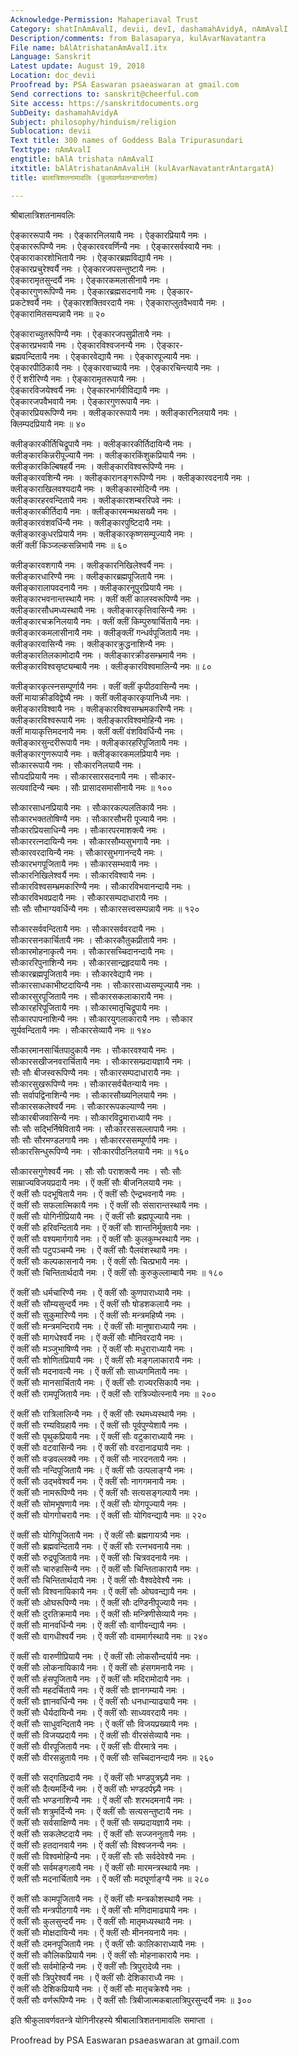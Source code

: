 ```yaml
---
Acknowledge-Permission: Mahaperiaval Trust
Category: shatInAmAvalI, devii, devI, dashamahAvidyA, nAmAvalI
Description/comments: from Balasaparya, kulAvarNavatantra
File name: bAlAtrishatanAmAvalI.itx
Language: Sanskrit
Latest update: August 19, 2018
Location: doc_devii
Proofread by: PSA Easwaran psaeaswaran at gmail.com
Send corrections to: sanskrit@cheerful.com
Site access: https://sanskritdocuments.org
SubDeity: dashamahAvidyA
Subject: philosophy/hinduism/religion
Sublocation: devii
Text title: 300 names of Goddess Bala Tripurasundari
Texttype: nAmAvalI
engtitle: bAlA trishata nAmAvalI
itxtitle: bAlAtrishatanAmAvaliH (kulAvarNavatantrAntargatA)
title: बालात्रिशतनामावलिः (कुलावर्णवतन्त्रान्तर्गता)

---
```

  
 श्रीबालात्रिशतनामवलिः   
  
ऐङ्काररूपायै नमः । ऐङ्कारनिलयायै नमः । ऐङ्कारप्रियायै नमः ।  
ऐङ्काररूपिण्यै नमः । ऐङ्कारवरवर्णिन्यै नमः । ऐङ्कारसर्वस्वायै नमः ।  
ऐङ्काराकारशोभितायै नमः । ऐङ्कारब्रह्मविद्यायै नमः ।  
ऐङ्कारप्रचुरेश्वर्यै नमः । ऐङ्कारजपसन्तुष्टायै नमः ।  
ऐङ्कारामृतसुन्दर्यै नमः । ऐङ्कारकमलासीनायै नमः ।  
ऐङ्कारगुणरूपिण्यै नमः । ऐङ्कारब्रह्मसदनायै नमः । ऐङ्कार-  
प्रकटेश्वर्यै नमः । ऐङ्कारशक्तिवरदायै नमः । ऐङ्काराप्लुतवैभवायै नमः ।  
ऐङ्कारामितसम्पन्नायै नमः ॥ २०  
  
ऐङ्काराच्युतरूपिण्यै नमः । ऐङ्कारजपसुप्रीतायै नमः ।  
ऐङ्कारप्रभवायै नमः । ऐङ्कारविश्वजनन्यै नमः । ऐङ्कार-  
ब्रह्मवन्दितायै नमः । ऐङ्कारवेद्यायै नमः । ऐङ्कारपूज्यायै नमः ।  
ऐङ्कारपीठिकायै नमः । ऐङ्कारवाच्यायै नमः । ऐङ्कारचिन्त्यायै नमः ।  
ऐं ऐं शरीरिण्यै नमः । ऐङ्कारामृतरूपायै नमः ।  
ऐङ्कारविजयेश्वर्यै नमः । ऐङ्कारभार्गवीविद्यायै नमः ।  
ऐङ्कारजपवैभवायै नमः । ऐङ्कारगुणरूपायै नमः ।  
ऐङ्कारप्रियरूपिण्यै नमः । क्लीङ्काररूपायै नमः । क्लीङ्कारनिलयायै नमः ।  
क्लिम्पदप्रियायै नमः ॥ ४०  
  
क्लीङ्कारकीर्तिचिद्रूपायै नमः ।  क्लीङ्कारकीर्तिदायिन्यै नमः ।  
क्लीङ्कारकिन्नरीपूज्यायै नमः । क्लीङ्कारकिंशुकप्रियायै नमः ।  
क्लीङ्कारकिल्बिषहर्यै नमः । क्लीङ्कारविश्वरूपिण्यै नमः ।  
क्लीङ्कारवशिन्यै नमः ।  क्लीङ्कारानङ्गरूपिण्यै नमः । क्लीङ्कारवदनायै नमः ।  
क्लीङ्काराखिलवश्यदायै नमः । क्लीङ्कारमोदिन्यै नमः ।  
क्लीङ्कारहरवन्दितायै नमः । क्लीङ्कारशम्बररिपवे नमः ।  
क्लीङ्कारकीर्तिदायै नमः । क्लीङ्कारमन्मथसख्यै नमः ।  
क्लीङ्कारवंशवर्धिन्यै नमः । क्लीङ्कारपुष्टिदायै नमः ।  
क्लीङ्कारकुधरप्रियायै नमः । क्लीङ्कारकृष्णसम्पूज्यायै नमः ।  
क्लीं क्लीं किञ्जल्कसन्निभायै नमः ॥ ६०  
  
क्लीङ्कारवशगायै नमः । क्लीङ्कारनिखिलेश्वर्यै नमः ।  
क्लीङ्कारधारिण्यै नमः । क्लीङ्कारब्रह्मपूजितायै नमः ।  
क्लीङ्कारालापवदनायै नमः । क्लीङ्कारनूपुरप्रियायै नमः ।  
क्लीङ्कारभवनान्तस्थायै नमः । क्लीं क्लीं कालस्वरूपिण्यै नमः ।  
क्लीङ्कारसौधमध्यस्थायै नमः । क्लीङ्कारकृत्तिवासिन्यै नमः ।  
क्लीङ्कारचक्रनिलयायै नमः । क्लीं क्लीं किम्पुरुषार्चितायै नमः ।  
क्लीङ्कारकमलासीनायै नमः । क्लीङ्क्लीं गन्धर्वपूजितायै नमः ।  
क्लीङ्कारवासिन्यै नमः । क्लीङ्कारक्रुद्धनाशिन्यै नमः ।  
क्लीङ्कारतिलकामोदायै नमः । क्लीङ्कारक्रीडसम्भ्रमायै नमः ।  
क्लीङ्कारविश्वसृष्ट्यम्बायै नमः । क्लीङ्कारविश्वमालिन्यै नमः ॥ ८०  
  
क्लीङ्कारकृत्स्नसम्पूर्णायै नमः । क्लीं क्लीं कृपीठवासिन्यै नमः ।  
क्लीं मायाक्रीडविद्वेष्यै नमः । क्लीं क्लीङ्कारकृपानिध्यै नमः ।  
क्लीङ्कारविश्वायै नमः । क्लीङ्कारविश्वसम्भ्रमकारिण्यै नमः ।  
क्लीङ्कारविश्वरूपायै नमः । क्लीङ्कारविश्वमोहिन्यै नमः ।  
क्लीं मायाकृत्तिमदनायै नमः । क्लीं क्लीं वंशविवर्धिन्यै नमः ।  
क्लीङ्कारसुन्दरीरूपायै नमः । क्लीङ्कारहरिपूजितायै नमः ।  
क्लीङ्कारगुणरूपायै नमः । क्लीङ्कारकमलप्रियायै नमः ।  
सौःकाररूपायै नमः । सौःकारनिलयायै नमः ।  
सौःपदप्रियायै नमः । सौःकारसारसदनायै नमः । सौःकार-  
सत्यवादिन्यै न्बमः । सौः प्रासादसमासीनायै नमः ॥ १००  
  
सौःकारसाधनप्रियायै नमः । सौःकारकल्पलतिकायै नमः ।  
सौःकारभक्ततोषिण्यै नमः । सौःकारसौभरी पूज्यायै नमः ।  
सौःकारप्रियसाधिन्यै नमः । सौःकारपरमाशक्त्यै नमः ।  
सौःकाररत्नदायिन्यै नमः । सौःकारसौम्यसुभगायै नमः ।  
सौःकारवरदायिन्यै नमः । सौःकारसुभगानन्दयै नमः ।  
सौःकारभगपूजितायै नमः । सौःकारसम्भवायै नमः ।  
सौःकारनिखिलेश्वर्यै नमः । सौःकारविश्वायै नमः ।  
सौःकारविश्वसम्भ्रमकारिण्यै नमः । सौःकारविभवानन्दायै नमः ।  
सौःकारविभवप्रदायै नमः । सौःकारसम्पदाधारायै नमः ।  
सौः सौः सौभाग्यवर्धिन्यै नमः । सौःकारसत्त्वसम्पन्नायै नमः ॥ १२०  
  
सौःकारसर्ववन्दितायै नमः । सौःकारसर्ववरदायै नमः ।  
सौःकारसनकार्चितायै नमः । सौःकारकौतुकप्रीतायै नमः ।  
सौःकारमोहनाकृत्यै नमः । सौःकारसच्चिदानन्दायै नमः ।  
सौःकाररिपुनाशिन्यै नमः । सौःकारसान्द्रहृदयायै नमः ।  
सौःकारब्रह्मपूजितायै नमः । सौःकारवेद्यायै नमः ।  
सौःकारसाधकाभीष्टदायिन्यै नमः । सौःकारसाध्यसम्पूज्यायै नमः ।  
सौःकारसुरपूजितायै नमः । सौःकारसकलाकारायै नमः ।  
सौःकारहरिपूजितायै नमः । सौःकारमातृचिद्रूपायै नमः ।  
सौःकारपापनाशिन्यै नमः । सौःकारयुगलाकारायै नमः । सौःकार  
सूर्यवन्दितायै नमः । सौःकारसेव्यायै नमः ॥ १४०  
  
सौःकारमानसार्चितपादुकायै नमः । सौःकारवश्यायै नमः ।  
सौःकारसखीजनवरार्चितायै नमः । सौःकारसम्प्रदायज्ञायै नमः ।  
सौः सौः बीजस्वरूपिण्यै नमः । सौःकारसम्पदाधारायै नमः ।  
सौःकारसुखरूपिण्यै नमः । सौःकारसर्वचैतन्यायै नमः ।  
सौः सर्वापद्विनाशिन्यै नमः । सौःकारसौख्यनिलयायै नमः ।  
सौःकारसकलेश्वर्यै नमः । सौःकाररूपकल्याण्यै नमः ।  
सौःकारबीजवासिन्यै नमः । सौःकारविद्रुमाराध्यायै नमः ।  
सौः सौः सद्भिर्निषेवितायै नमः । सौःकाररससल्लापायै नमः ।  
सौः सौः सौरमण्डलगायै नमः । सौःकाररससम्पूर्णायै नमः ।  
सौःकारसिन्धुरूपिण्यै नमः । सौःकारपीठनिलयायै नमः ॥ १६०  
  
सौःकारसगुणेश्वर्यै नमः । सौः सौः पराशक्त्यै नमः । सौः सौः  
साम्राज्यविजयप्रदायै नमः । ऐं क्लीं सौः बीजनिलयायै नमः ।  
ऐं क्लीं सौः पदभूषितायै नमः । ऐं क्लीं सौः ऐन्द्रभवनायै नमः ।  
ऐं क्लीं सौः सफलात्मिकायै नमः । ऐं क्लीं सौः संसारान्तस्थायै नमः ।  
ऐं क्लीं सौः योगिनीप्रियायै नमः । ऐं क्लीं सौः ब्रह्मपूज्यायै नमः ।  
ऐं क्लीं सौः हरिवन्दितायै नमः । ऐं क्लीं सौः शान्तनिर्मुक्तायै नमः ।  
ऐं क्लीं सौः वश्यमार्गगायै नमः । ऐं क्लीं सौः कुलकुम्भस्थायै नमः ।  
ऐं क्लीं सौः पटुपञ्चम्यै नमः । ऐं क्लीं सौः पैलवंशस्थायै नमः ।  
ऐं क्लीं सौः कल्पकासनायै नमः । ऐं क्लीं सौः चित्प्रभायै नमः ।  
ऐं क्लीं सौः चिन्तितार्थदायै नमः । ऐं क्लीं सौः कुरुकुल्लाम्बायै नमः ॥ १८०  
  
ऐं क्लीं सौः धर्मचारिण्यै नमः । ऐं क्लीं सौः कुणपाराध्यायै नमः ।  
ऐं क्लीं सौः सौम्यसुन्दर्यै नमः । ऐं क्लीं सौः षोडशकलायै नमः ।  
ऐं क्लीं सौः सुकुमारिण्यै नमः । ऐं क्लीं सौः मन्त्रमहिष्यै नमः ।  
ऐं क्लीं सौः मन्त्रमन्दिरायै नमः । ऐं क्लीं सौः मानुषाराध्यायै नमः ।  
ऐं क्लीं सौः मागधेश्वर्यै नमः । ऐं क्लीं सौः मौनिवरदायै नमः ।  
ऐं क्लीं सौः मञ्जुभाषिण्यै नमः । ऐं क्लीं सौः मधुराराध्यायै नमः ।  
ऐं क्लीं सौः शोणितप्रियायै नमः । ऐं क्लीं सौः मङ्गलाकारायै नमः ।  
ऐं क्लीं सौः मदनावत्यै नमः । ऐं क्लीं सौः साध्यगमितायै नमः ।  
ऐं क्लीं सौः मानसार्चितायै नमः । ऐं क्लीं सौः राज्यरसिकायै नमः ।  
ऐं क्लीं सौः रामपूजितायै नमः । ऐं क्लीं सौः रात्रिज्योत्स्नायै नमः ॥ २००  
  
ऐं क्लीं सौः रात्रिलालिन्यै नमः । ऐं क्लीं सौः रथमध्यस्थायै नमः ।  
ऐं क्लीं सौः रम्यविग्रहायै नमः । ऐं क्लीं सौः पूर्वपुण्येशायै नमः ।  
ऐं क्लीं सौः पृथुकप्रियायै नमः । ऐं क्लीं सौः वटुकाराध्यायै नमः ।  
ऐं क्लीं सौः वटवासिन्यै नमः । ऐं क्लीं सौः वरदानाढ्यायै नमः ।  
ऐं क्लीं सौः वज्रवल्लक्यै नमः । ऐं क्लीं सौः नारदनतायै नमः ।  
ऐं क्लीं सौः नन्दिपूजितायै नमः । ऐं क्लीं सौः उत्पलाङ्ग्यै नमः ।  
ऐं क्लीं सौः उद्भवेश्वर्यै नमः । ऐं क्लीं सौः नागगमनायै नमः ।  
ऐं क्लीं सौः नामरूपिण्यै नमः । ऐं क्लीं सौः सत्यसङ्गल्पायै नमः ।  
ऐं क्लीं सौः सोमभूषणायै नमः । ऐं क्लीं सौः योगपूज्यायै नमः ।  
ऐं क्लीं सौः योगगोचरायै नमः । ऐं क्लीं सौः योगिवन्द्यायै नमः ॥ २२०  
  
ऐं क्लीं सौः योगिपूजितायै नमः । ऐं क्लीं सौः ब्रह्मगायत्र्यै नमः ।  
ऐं क्लीं सौः ब्रह्मवन्दितायै नमः । ऐं क्लीं सौः रत्नभवनायै नमः ।  
ऐं क्लीं सौः रुद्रपूजितायै नमः । ऐं क्लीं सौः चित्रवदनायै नमः ।  
ऐं क्लीं सौः चारुहासिन्यै नमः । ऐं क्लीं सौः चिन्तिताकारायै नमः ।  
ऐं क्लीं सौः चिन्तितार्थदायै नमः । ऐं क्लीं सौः वैश्वदेवेश्यै नमः ।  
ऐं क्लीं सौः विश्वनायिकायै नमः । ऐं क्लीं सौः ओघवन्द्यायै नमः ।  
ऐं क्लीं सौः ओघरूपिण्यै नमः । ऐं क्लीं सौः दण्डिनीपूज्यायै नमः ।  
ऐं क्लीं सौः दुरतिक्रमायै नमः । ऐं क्लीं सौः मन्त्रिणीसेव्यायै नमः ।  
ऐं क्लीं सौः मानवर्धिन्यै नमः । ऐं क्लीं सौः वाणीवन्द्यायै नमः ।  
ऐं क्लीं सौः वागधीश्वर्यै नमः । ऐं क्लीं सौः वाममार्गस्थायै नमः ॥ २४०  
  
ऐं क्लीं सौः वारुणीप्रियायै नमः । ऐं क्लीं सौः लोकसौन्दर्यायै नमः ।  
ऐं क्लीं सौः लोकनायिकायै नमः । ऐं क्लीं सौः हंसगमनायै नमः ।  
ऐं क्लीं सौः हंसपूजितायै नमः । ऐं क्लीं सौः मदिरामोदायै नमः ।  
ऐं क्लीं सौः महदर्चितायै नमः । ऐं क्लीं सौः ज्ञानगम्यायै नमः ।  
ऐं क्लीं सौः ज्ञानवर्धिन्यै नमः । ऐं क्लीं सौः धनधान्याढ्यायै नमः ।  
ऐं क्लीं सौः धैर्यदायिन्यै नमः । ऐं क्लीं सौः साध्यवरदायै नमः ।  
ऐं क्लीं सौः साधुवन्दितायै नमः । ऐं क्लीं सौः विजयप्रख्यायै नमः ।  
ऐं क्लीं सौः विजयप्रदायै नमः । ऐं क्लीं सौः वीरसंसेव्यायै नमः ।  
ऐं क्लीं सौः वीरपूजितायै नमः । ऐं क्लीं सौः वीरमात्रे नमः ।  
ऐं क्लीं सौः वीरसन्नुतायै नमः । ऐं क्लीं सौः सच्चिदानन्दायै नमः ॥ २६०  
  
ऐं क्लीं सौः सद्गतिप्रदायै नमः । ऐं क्लीं सौः भण्डपुत्रघ्न्यै नमः ।  
ऐं क्लीं सौः दैत्यमर्दिन्यै नमः । ऐं क्लीं सौः भण्डदर्पघ्न्यै नमः ।  
ऐं क्लीं सौः भण्डनाशिन्यै नमः । ऐं क्लीं सौः शरभदमनायै नमः ।  
ऐं क्लीं सौः शत्रुमर्दिन्यै नमः । ऐं क्लीं सौः सत्यसन्तुष्टायै नमः ।  
ऐं क्लीं सौः सर्वसाक्षिण्यै नमः । ऐं क्लीं सौः सम्प्रदायज्ञायै नमः ।  
ऐं क्लीं सौः सकलेष्टदायै नमः । ऐं क्लीं सौः सज्जननुतायै नमः ।  
ऐं क्लीं सौः हतदानवायै नमः । ऐं क्लीं सौः विश्वजनन्यै नमः ।  
ऐं क्लीं सौः विश्वमोहिन्यै नमः । ऐं क्लीं सौः सौः सर्वदेवेश्यै नमः ।  
ऐं क्लीं सौः सर्वमङ्गलायै नमः । ऐं क्लीं सौः मारमन्त्रस्थायै नमः ।  
ऐं क्लीं सौः मदनार्चितायै नमः । ऐं क्लीं सौः मदघूर्णाङ्ग्यै नमः ॥ २८०  
  
ऐं क्लीं सौः कामपूजितायै नमः । ऐं क्लीं सौः मन्त्रकोशस्थायै नमः ।  
ऐं क्लीं सौः मन्त्रपीठगायै नमः । ऐं क्लीं सौः मणिदामाढ्यायै नमः ।  
ऐं क्लीं सौः कुलसुन्दर्यै नमः । ऐं क्लीं सौः मातृमध्यस्थायै नमः ।  
ऐं क्लीं सौः मोक्षदायिन्यै नमः । ऐं क्लीं सौः मीननयनायै नमः ।  
ऐं क्लीं सौः दमनपूजितायै नमः । ऐं क्लीं सौः कालिकाराध्यायै नमः ।  
ऐं क्लीं सौः कौलिकप्रियायै नमः । ऐं क्लीं सौः मोहनाकारायै नमः ।  
ऐं क्लीं सौः सर्वमोहिन्यै नमः । ऐं क्लीं सौः त्रिपुरादेव्यै नमः ।  
ऐं क्लीं सौः त्रिपुरेश्वर्यै नमः । ऐं क्लीं सौः देशिकाराध्यै नमः ।  
ऐं क्लीं सौः देशिकप्रियायै नमः । ऐं क्लीं सौः मातृचक्रेश्यै नमः ।  
ऐं क्लीं सौः वर्णरूपिण्यै नमः । ऐं क्लीं सौः त्रिबीजात्मकबालात्रिपुरसुन्दर्यै नमः ॥ ३००  
  
इति श्रीकुलावर्णवतन्त्रे योगिनीरहस्ये श्रीबालात्रिशतनामावलिः समाप्ता ।  
  
  
Proofread by PSA Easwaran psaeaswaran at gmail.com  
  
